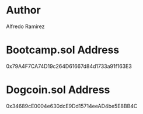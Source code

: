 # Author
Alfredo Ramirez

# Bootcamp.sol Address 
0x79A4F7CA74D19c264D61667d84d1733a91f163E3

# Dogcoin.sol Address
0x34689cE0004e630dcE9Dd15714eeAD4be5E8BB4C